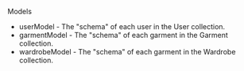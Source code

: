 Models

- userModel - The "schema" of each user in the User collection.
- garmentModel - The "schema" of each garment in the Garment collection.
- wardrobeModel - The "schema" of each garment in the Wardrobe collection.
